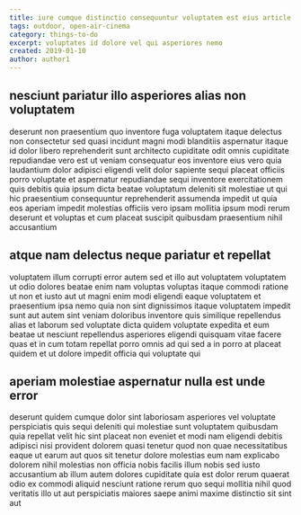```yaml
---
title: iure cumque distinctio consequuntur voluptatem est eius article 2862
tags: outdoor, open-air-cinema
category: things-to-do
excerpt: voluptates id dolore vel qui asperiores nemo
created: 2019-01-10
author: author1
---
```


## nesciunt pariatur illo asperiores alias non voluptatem

deserunt non praesentium quo inventore fuga voluptatem itaque delectus non consectetur sed quasi incidunt magni modi blanditiis aspernatur itaque id dolor libero reprehenderit sunt architecto cupiditate odit omnis cupiditate repudiandae vero est ut veniam consequatur eos inventore eius vero quia laudantium dolor adipisci eligendi velit dolor sapiente sequi placeat officiis porro voluptate et aspernatur repudiandae sequi inventore exercitationem quis debitis quia ipsum dicta beatae voluptatum deleniti sit molestiae ut qui hic praesentium consequuntur reprehenderit assumenda impedit ut quia eos aperiam impedit molestias officiis vero ipsam mollitia ipsum modi rerum deserunt et voluptas et cum placeat suscipit quibusdam praesentium nihil accusantium

## atque nam delectus neque pariatur et repellat

voluptatem illum corrupti error autem sed et illo aut voluptatem voluptatem ut odio dolores beatae enim nam voluptas voluptas itaque commodi ratione ut non et iusto aut ut magni enim modi eligendi eaque voluptatem et praesentium ipsa nemo quia non sint dignissimos itaque voluptatem impedit sunt aut autem sint veniam doloribus inventore quis similique repellendus alias et laborum sed voluptate dicta quidem voluptate expedita et eum beatae ut nesciunt repellendus asperiores eligendi quisquam vitae facere quas et in cum totam repellat porro omnis ad qui sed a in porro at placeat quidem et ut dolore impedit officia qui voluptate qui

## aperiam molestiae aspernatur nulla est unde error

deserunt quidem cumque dolor sint laboriosam asperiores vel voluptate perspiciatis quis sequi deleniti qui molestiae sunt voluptatem quibusdam quia repellat velit hic sint placeat non eveniet et modi nam eligendi debitis adipisci nisi provident dolorem quasi tenetur quod non quae necessitatibus eaque ut earum aut quos sit tenetur dolore molestias eum nam explicabo dolorem nihil molestias non officia nobis facilis illum nobis sed iusto accusantium ab illum autem dolores cupiditate quia est dolor rerum quaerat odio ex commodi aliquid nesciunt ratione rerum quo sequi mollitia nihil quod veritatis illo ut aut perspiciatis maiores saepe animi maxime distinctio sit sint aut
